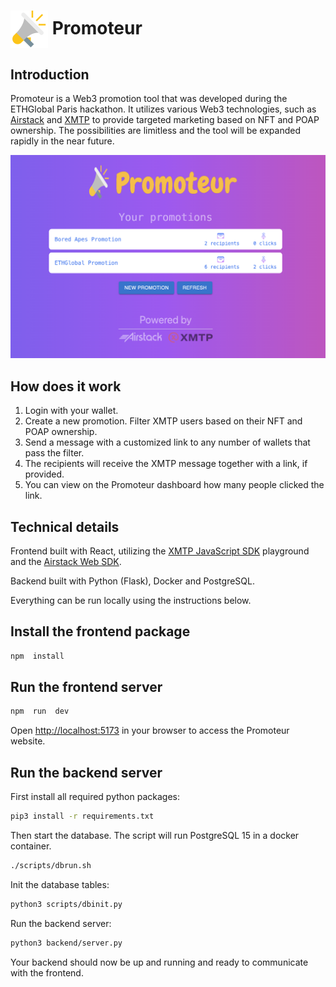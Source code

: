 
# <img src="./public/megaphone.png" height="60" valign="middle" alt="Gasdrop" /> Promoteur
## Introduction
Promoteur is a Web3 promotion tool that was developed during the ETHGlobal Paris hackathon. It utilizes various Web3 technologies, such as [Airstack](https://www.airstack.xyz/) and [XMTP](https://xmtp.org/) to provide targeted marketing based on NFT and POAP ownership. The possibilities are limitless and the tool will be expanded rapidly in the near future.

<img src="./example.png"/>

## How does it work
1. Login with your wallet.
2. Create a new promotion. Filter XMTP users based on their NFT and POAP ownership.
3. Send a message with a customized link to any number of wallets that pass the filter.
4. The recipients will receive the XMTP message together with a link, if provided.
5. You can view on the Promoteur dashboard how many people clicked the link.

## Technical details
Frontend built with React, utilizing the [XMTP JavaScript SDK](https://github.com/xmtp/xmtp-js) playground and the [Airstack Web SDK](https://github.com/Airstack-xyz/airstack-web-sdk). 

Backend built with Python (Flask), Docker and PostgreSQL.

Everything can be run locally using the instructions below.

## Install the frontend package
```bash
npm  install
```

## Run the frontend server
```bash
npm  run  dev
```
Open [http://localhost:5173](http://localhost:5173) in your browser to access the Promoteur website.

## Run the backend server
First install all required python packages:
```bash
pip3 install -r requirements.txt
```
Then start the database. The script will run PostgreSQL 15 in a docker container.
```bash
./scripts/dbrun.sh
```
Init the database tables:
```bash
python3 scripts/dbinit.py
```
Run the backend server:
```bash
python3 backend/server.py
```
Your backend should now be up and running and ready to communicate with the frontend.